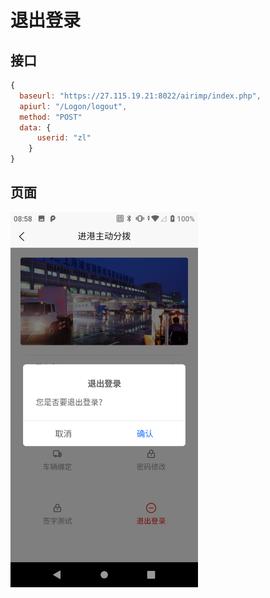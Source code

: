 # 退出登录

## 接口

```javascript
{
  baseurl: "https://27.115.19.21:8022/airimp/index.php",
  apiurl: "/Logon/logout",
  method: "POST"
  data: {
      userid: "zl"
    }
}
```

## 页面

<img src="/public/allocate/logout.png" width="300"/>
